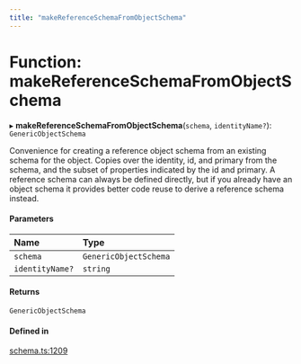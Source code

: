 ```yaml
---
title: "makeReferenceSchemaFromObjectSchema"
---
```

# Function: makeReferenceSchemaFromObjectSchema

▸ **makeReferenceSchemaFromObjectSchema**(`schema`, `identityName?`): `GenericObjectSchema`

Convenience for creating a reference object schema from an existing schema for the
object. Copies over the identity, id, and primary from the schema, and the subset of
properties indicated by the id and primary.
A reference schema can always be defined directly, but if you already have an object
schema it provides better code reuse to derive a reference schema instead.

#### Parameters

| Name | Type |
| :------ | :------ |
| `schema` | `GenericObjectSchema` |
| `identityName?` | `string` |

#### Returns

`GenericObjectSchema`

#### Defined in

[schema.ts:1209](https://github.com/coda/packs-sdk/blob/main/schema.ts#L1209)
